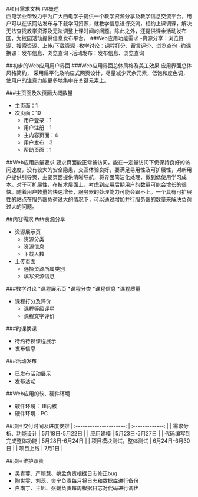 #项目需求文档
##概述  
  西电学业帮致力于为广大西电学子提供一个教学资源分享及教学信息交流平台，用户可以在该网站发布与下载学习资源，就教学信息进行交流，相约上课调课，解决无法查找教学资源及无法调整上课时间的问题。除此之外，还提供课余活动发布区，为校园活动提供信息发布平台。
##Web应用功能需求
-资源分享：浏览资源、搜索资源、上传/下载资源
-教学讨论：课程打分、留言评价、浏览查询
-约课换课：发布信息、浏览查询
-活动发布：发布信息、浏览查询  

##初步的Web应用用户界面
###Web应用界面总体风格及美工效果
应用界面总体风格简约， 采用扁平化及响应式网页设计，尽量减少冗余元素，低饱和度色调，使用户的注意力能更多地集中在关键元素上。

###主页面及次页面大概数量
* 主页面：1
* 次页面：10
  * 用户登录：1
  * 用户注册：1
  * 主内容页面：4
  * 用户发布：3
  * 帮助页面：1


##Web应用质量要求
要求页面能正常被访问，能在一定量访问下仍保持良好的访问速度，没有较大的安全隐患，交互体验良好，要满足易用性及可扩展性，对新用户提供引导页，主要页面提供清晰导航，将界面简洁化处理，做到低使用学习成本。对于可扩展性，在技术层面上，考虑到应用后期用户的数量可能会增长的很快。随着用户数量的快速增长，服务器的处理能力可能会跟不上。一个具有可扩展性的站点在服务器负荷过大的情况下，可以通过增加并行服务器的数量来解决负荷过大的问题。

##内容需求
###资源分享
* 资源展示页
	* 资源分类
	* 资源信息
	* 下载人数
* 上传页面
	* 选择资源所属类别
	* 填写资源信息

###教学讨论
*课程展示页
  *课程分类
  *课程信息
  *课程质量
* 课程打分及评价
	* 课程等级评星
	* 课程文字评价
	
###约课换课
* 待约待换课程展示
* 发布信息

###活动发布
* 已发布活动展示
* 发布活动


##Web应用的软、硬件环境
* 软件环境： IE内核
* 硬件环境：PC

##项目交付时间及进度安排
  | :---------------------: | :-------------: |
  | 需求分析、功能设计      | 5月18日-5月22日 |
  | 应用建模                | 5月23日-5月27日 |
  | 代码编写到完成整体功能  | 5月28日-6月24日 |
  | 项目模块测试，整体测试  | 6月24日-6月30日 |
  | 项目上线                | 7月1日          |


##项目维护职责
- 吴青蓉、严颖慧、姚孟负责根据日志修正bug
- 陶世雯、刘蕊、樊宁负责每月将日志和数据库进行备份
- 白南丁、王旭、张媛负责每周根据日志对代码进行调优
